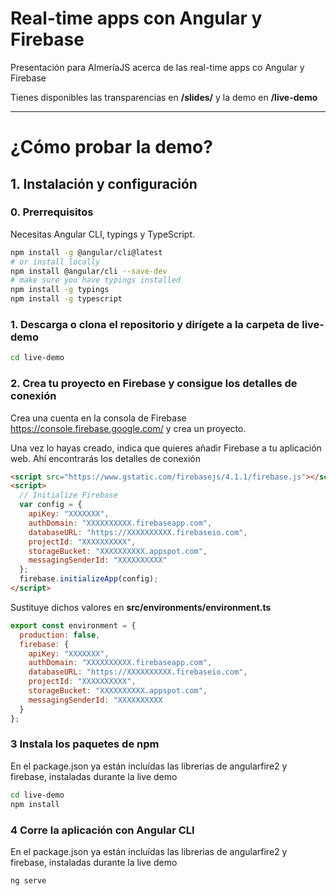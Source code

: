 # Real-time apps con Angular y Firebase
Presentación para AlmeríaJS acerca de las real-time apps co Angular y Firebase

Tienes disponibles las transparencias en **/slides/** y la demo en **/live-demo**

---

# ¿Cómo probar la demo?

## 1. Instalación y configuración

### 0. Prerrequisitos
Necesitas Angular CLI, typings y TypeScript.

```bash
npm install -g @angular/cli@latest
# or install locally
npm install @angular/cli --save-dev
# make sure you have typings installed
npm install -g typings
npm install -g typescript
```

### 1. Descarga o clona el repositorio y dirígete a la carpeta de live-demo
```bash
cd live-demo
```

### 2. Crea tu proyecto en Firebase y consigue los detalles de conexión
Crea una cuenta en la consola de Firebase https://console.firebase.google.com/ y crea un proyecto.

Una vez lo hayas creado, indica que quieres añadir Firebase a tu aplicación web. Ahí encontrarás los detalles de conexión

```html
<script src="https://www.gstatic.com/firebasejs/4.1.1/firebase.js"></script>
<script>
  // Initialize Firebase
  var config = {
    apiKey: "XXXXXXX",
    authDomain: "XXXXXXXXXX.firebaseapp.com",
    databaseURL: "https://XXXXXXXXXX.firebaseio.com",
    projectId: "XXXXXXXXXX",
    storageBucket: "XXXXXXXXXX.appspot.com",
    messagingSenderId: "XXXXXXXXXX"
  };
  firebase.initializeApp(config);
</script>
```

Sustituye dichos valores en **src/environments/environment.ts**

```javascript
export const environment = {
  production: false,
  firebase: {
    apiKey: "XXXXXXX",
    authDomain: "XXXXXXXXXX.firebaseapp.com",
    databaseURL: "https://XXXXXXXXXX.firebaseio.com",
    projectId: "XXXXXXXXXX",
    storageBucket: "XXXXXXXXXX.appspot.com",
    messagingSenderId: "XXXXXXXXXX
  }
};
```

### 3 Instala los paquetes de npm
En el package.json ya están incluídas las librerias de angularfire2 y firebase, instaladas durante la live demo

```bash
cd live-demo
npm install
```

### 4 Corre la aplicación con Angular CLI
En el package.json ya están incluídas las librerias de angularfire2 y firebase, instaladas durante la live demo

```bash
ng serve
```
